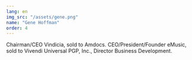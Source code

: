 ```yaml
---
lang: en
img_src: "/assets/gene.png"
name: "Gene Hoffman"
order: 4
---
```


Chairman/CEO Vindicia, sold to Amdocs. CEO/President/Founder eMusic, sold to Vivendi Universal PGP, Inc.,  Director Business Development.
